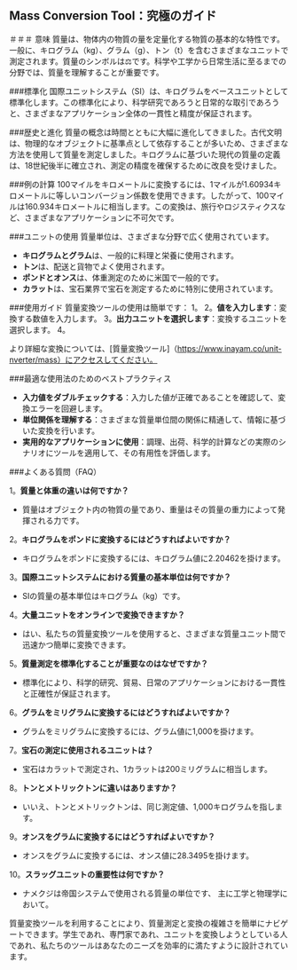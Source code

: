 ## Mass Conversion Tool：究極のガイド

＃＃＃ 意味
質量は、物体内の物質の量を定量化する物質の基本的な特性です。一般に、キログラム（kg）、グラム（g）、トン（t）を含むさまざまなユニットで測定されます。質量のシンボルは⚖️です。科学や工学から日常生活に至るまでの分野では、質量を理解することが重要です。

###標準化
国際ユニットシステム（SI）は、キログラムをベースユニットとして標準化します。この標準化により、科学研究であろうと日常的な取引であろうと、さまざまなアプリケーション全体の一貫性と精度が保証されます。

###歴史と進化
質量の概念は時間とともに大幅に進化してきました。古代文明は、物理的なオブジェクトに基準点として依存することが多いため、さまざまな方法を使用して質量を測定しました。キログラムに基づいた現代の質量の定義は、18世紀後半に確立され、測定の精度を確保するために改良を受けました。

###例の計算
100マイルをキロメートルに変換するには、1マイルが1.60934キロメートルに等しいコンバージョン係数を使用できます。したがって、100マイルは160.934キロメートルに相当します。この変換は、旅行やロジスティクスなど、さまざまなアプリケーションに不可欠です。

###ユニットの使用
質量単位は、さまざまな分野で広く使用されています。
-  **キログラムとグラム**は、一般的に料理と栄養に使用されます。
-  **トン**は、配送と貨物でよく使用されます。
-  **ポンドとオンス**は、体重測定のために米国で一般的です。
-  **カラット**は、宝石業界で宝石を測定するために特別に使用されています。

###使用ガイド
質量変換ツールの使用は簡単です：
1。
2。**値を入力します**：変換する数値を入力します。
3。**出力ユニットを選択します**：変換するユニットを選択します。
4。

より詳細な変換については、[質量変換ツール]（https://www.inayam.co/unit-nverter/mass）にアクセスしてください。

###最適な使用法のためのベストプラクティス
-  **入力値をダブルチェックする**：入力した値が正確であることを確認して、変換エラーを回避します。
-  **単位関係を理解する**：さまざまな質量単位間の関係に精通して、情報に基づいた変換を行います。
-  **実用的なアプリケーションに使用**：調理、出荷、科学的計算などの実際のシナリオにツールを適用して、その有用性を評価します。

###よくある質問（FAQ）

1。**質量と体重の違いは何ですか？**
- 質量はオブジェクト内の物質の量であり、重量はその質量の重力によって発揮される力です。

2。**キログラムをポンドに変換するにはどうすればよいですか？**
- キログラムをポンドに変換するには、キログラム値に2.20462を掛けます。

3。**国際ユニットシステムにおける質量の基本単位は何ですか？**
-  SIの質量の基本単位はキログラム（kg）です。

4。**大量ユニットをオンラインで変換できますか？**
- はい、私たちの質量変換ツールを使用すると、さまざまな質量ユニット間で迅速かつ簡単に変換できます。

5。**質量測定を標準化することが重要なのはなぜですか？**
- 標準化により、科学的研究、貿易、日常のアプリケーションにおける一貫性と正確性が保証されます。

6。**グラムをミリグラムに変換するにはどうすればよいですか？**
- グラムをミリグラムに変換するには、グラム値に1,000を掛けます。

7。**宝石の測定に使用されるユニットは？**
- 宝石はカラットで測定され、1カラットは200ミリグラムに相当します。

8。**トンとメトリックトンに違いはありますか？**
- いいえ、トンとメトリックトンは、同じ測定値、1,000キログラムを指します。

9。**オンスをグラムに変換するにはどうすればよいですか？**
- オンスをグラムに変換するには、オンス値に28.3495を掛けます。

10。**スラッグユニットの重要性は何ですか？**
- ナメクジは帝国システムで使用される質量の単位です、 主に工学と物理学において。

質量変換ツールを利用することにより、質量測定と変換の複雑さを簡単にナビゲートできます。学生であれ、専門家であれ、ユニットを変換しようとしている人であれ、私たちのツールはあなたのニーズを効率的に満たすように設計されています。